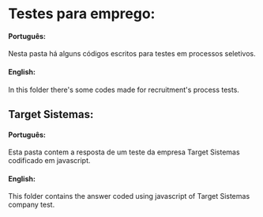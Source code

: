 # Testes para emprego:

#### Português:

Nesta pasta há alguns códigos escritos para testes em processos seletivos.

#### English:

In this folder there's some codes made for recruitment's process tests.

## Target Sistemas:

#### Português:

Esta pasta contem a resposta de um teste da empresa Target Sistemas codificado em javascript.

#### English:

This folder contains the answer coded using javascript of Target Sistemas company test.

